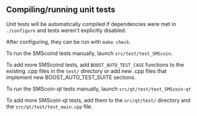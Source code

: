 Compiling/running unit tests
------------------------------------

Unit tests will be automatically compiled if dependencies were met in `./configure`
and tests weren't explicitly disabled.

After configuring, they can be run with `make check`.

To run the SMScoind tests manually, launch `src/test/test_SMScoin`.

To add more SMScoind tests, add `BOOST_AUTO_TEST_CASE` functions to the existing
.cpp files in the `test/` directory or add new .cpp files that
implement new BOOST_AUTO_TEST_SUITE sections.

To run the SMScoin-qt tests manually, launch `src/qt/test/test_SMScoin-qt`

To add more SMScoin-qt tests, add them to the `src/qt/test/` directory and
the `src/qt/test/test_main.cpp` file.
